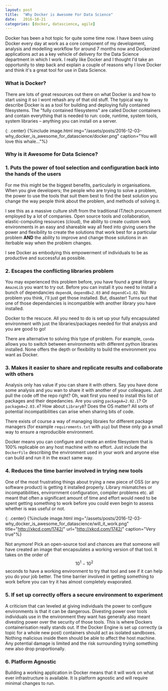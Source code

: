 ```yaml
---
layout: post
title:  "Why Docker is Awesome For Data Science"
date:   2016-10-21
categories: [docker, datascience, agile]
---
```


Docker has been a hot topic for quite some time now. I have been using Docker every day at work as a core component of my development, analysis and modelling workflow for around 7 months now and Dockerized applications act as a key vehicle of delivery for the Data Science department in which I work. I really like Docker and I thought I'd take an opportunity to step back and explain a couple of reasons why I love Docker and think it's a great tool for use in Data Science. 

### What is Docker?

There are lots of great resources out there on what Docker is and how to start using it so I wont rehash any of that old stuff. The typical way to describe Docker is as a tool for building and deploying fully contained filesystems. The "fully contained filesystems" are called Docker containers and contain everything that is needed to run: code, runtime, system tools, system libraries – anything you can install on a server.

{: .center}
{%include image.html img="/assets/posts/2016-12-03-why_docker_is_awesome_for_datascience/docker.png" caption="You will love this whale..."%}

### Why is it Awesome for Data Science?

### 1. Puts the power of tool selection and configuration back into the hands of the users

For me this might be the biggest benefits, particularly in organisations. When you give developers; the people who are trying to solve a problem, the power to use the tools that suit them best to find the best solution you change the way people think about the problem, and methods of solving it. 

I see this as a massive culture shift from the traditional IT/tech procurement employed by a lot of companies. Open source tools and collaboration, elastic-computing resources (cloud), the ability to create custom work environments in an easy and shareable way all feed into giving users the power and flexibility to create the solutions that work best for a particular problem **AND** the ability to improve and change those solutions in an iterbable way when the problem changes.

I see Docker as embodying this empowerment of individuals to be as productive and successful as possible.

### 2. Escapes the conflicting libraries problem

You may experienced this problem before, you have found a great library `AmazeLib` you want to try out. Before you can install it you need to install a bunch of dependancies `dependA`, `dependB=2.03` and `dependC=1.02`. No problem you think, i'll just get those installed. But, disaster! Turns out that one of those dependancies is incompatible with another library you have installed. 

Docker to the rescuce. All you need to do is set up your fully encapsulated environment with just the libraries/packages needed for that analysis and you are good to go! 

There are alternative to solving this type of problem. For example, `conda` allows you to switch between environments with different python libraries installed. None offers the depth or flexibility to build the environment you want as Docker.


### 3. Makes it easier to share and replicate results and collaborate with others

Analysis only has value if you can share it with others. Say you have done some analysis and you wan to share it with another of your colleagues. Just pull the code off the repo right? Oh, wait first you need to install this list of packages and their depedancies. Are  you using `packageA=2.02.1`? Or `packageA=2.03.4`? How about `LibraryB`? Does the OS matter? All sorts of potential incompatibilities can arise when sharing bits of code.

There exists of course a way of managing libraies for different package managers (for example `requirements.txt` with `pip`) but these only go a small way to ensure a reproducible environment. 
	
Docker means you can configure and create an entire filesystem that is 100% replicable on any host machine with no effort. Just include the `DockerFile` describing the environment used in your work and anyone else can build and run it in the exact same way.
	
### 4. Reduces the time barrier involved in trying new tools

One of the most frustrating things about trying a new piece of OSS (or any software product) is getting it installed properly. Library mismatches or incompatibilities, envirornment configuration, compiler problems etc. all meant that often a significant amount of time and effort would need to be spent getting something to work before you could even begin to assess whether is was useful or not.

{: .center}
{%include image.html
img="/assets/posts/2016-12-03-why_docker_is_awesome_for_datascience/will_it_work.png"
title="http://xkcd.com/1742/"
url="http://xkcd.com/1742/"
caption="Very true"%}

Not anymore! Pick an open-source tool and chances are that someone will have created an image  that encapsulates a working version of that tool. It takes on the order of $$10^1-10^2$$ seconds to have a working environment to try that tool and see if it can help you do your job better. The time barrier involved in getting something to work before you can try it has almost completely evaporated.

### 5. If set up correctly offers a secure environment to experiment

A criticism that can leveled at giving individuals the power to configure environments is that it can be dangerous. Divesting power over tools individuals use in the environment they want has generally also meant divesting power over the security of those tools. This is where Dockers containerisation really stands out. If the Docker Engine is set up correctly (a topic for a whole new post) containers should act as isolated sandboxes. Nothing malicious inside them should be able to affect the host machine. Any potential damage is limited and the risk surrounding trying something new also drop proportionally.

### 6. Platform Agnostic

Building a working application in Docker means that it will work on what ever infrastructure is available. It is platform agnostic and will require minimal changes to run.